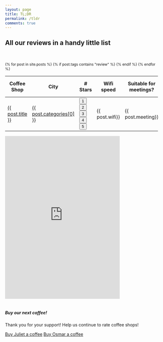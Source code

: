 ```yaml
---
layout: page
title: TL;DR
permalink: /tldr
comments: true
---
```

<h2>All our reviews in a handy little list</h2>
<br>
<br>
<div class="table-responsive" style="font-size:85%">
  <table class="table">
    <thead>
      <tr>
        <th scope="col">Coffee Shop</th>
        <th scope="col">City</th>
        <th scope="col"># Stars</th>
        <th scope="col">Wifi speed</th>
        <th scope="col">Suitable for meetings?</th>
        <th scope="col">$ Small Drip Coffee</th>
      </tr>
    </thead>
    {% for post in site.posts %}
    {% if post.tags contains "review" %}
      <tbody>
        <tr>
          <td><a href="{{ post.slug }}"><span class="text-capitalize">{{ post.title }}</span></a></td>
          <td><a href="{{post.maps}}" target="_blank">{{ post.categories[0] }}</a></td>
          <td>
            <div class="rating-holder">
                <div class="c-rating c-rating--regular" data-rating-value="{{ post.rating }}">
                <button>1</button>
                <button>2</button>
                <button>3</button>
                <button>4</button>
                <button>5</button>
                </div>
            </div>
          </td>
          <td>{{ post.wifi}}</td>
          <td>{{ post.meeting}}</td>
          <td>${{ post.drip}}</td>
        </tr>
      </tbody>
    {% endif %}
    {% endfor %}
  
  </table>
</div>

<div class="hidden-mobile">
<iframe title="" aria-label="Locator maps" id="datawrapper-chart-Im2mQ" src="https://datawrapper.dwcdn.net/Im2mQ/6/" scrolling="no" frameborder="0" style="width: 0; min-width: 75% !important; border: none;" height="537" data-external="1"></iframe><script type="text/javascript">!function(){"use strict";window.addEventListener("message",(function(a){if(void 0!==a.data["datawrapper-height"]){var e=document.querySelectorAll("iframe");for(var t in a.data["datawrapper-height"])for(var r=0;r<e.length;r++)if(e[r].contentWindow===a.source){var i=a.data["datawrapper-height"][t]+"px";e[r].style.height=i}}}))}();
</script>
</div>

<div class="col-md-5">
<br>
<div class="sticky-top sticky-top-80">
<h5>Buy our next coffee!</h5>

<p>Thank you for your support! Help us continue to rate coffee shops!</p>

<a target="_blank" href="https://account.venmo.com/u/juliet-kelson" class="btn btn-success">Buy Juliet a coffee</a> <a target="_blank" href="https://account.venmo.com/u/osmar-delrio" class="btn btn-success">Buy Osmar a coffee</a>

</div>
</div>